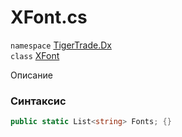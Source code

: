 
# XFont.cs
`namespace` [TigerTrade.Dx](../TigerTrade.Dx.md)  
    `class` [XFont](../../XFont.cs.md)

Описание

### Синтаксис
```csharp
public static List<string> Fonts; {}
```
